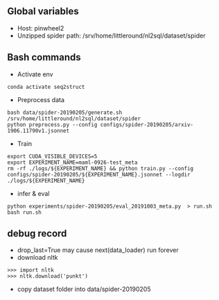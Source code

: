 ## Global variables
- Host: pinwheel2
- Unzipped spider path: /srv/home/littleround/nl2sql/dataset/spider

## Bash commands
- Activate env
```
conda activate seq2struct
```
- Preprocess data
```
bash data/spider-20190205/generate.sh /srv/home/littleround/nl2sql/dataset/spider
python preprocess.py --config configs/spider-20190205/arxiv-1906.11790v1.jsonnet
```
- Train
```
export CUDA_VISIBLE_DEVICES=5
export EXPERIMENT_NAME=maml-0926-test_meta
rm -rf ./logs/${EXPERIMENT_NAME} && python train.py --config configs/spider-20190205/${EXPERIMENT_NAME}.jsonnet --logdir ./logs/${EXPERIMENT_NAME}
```
- infer & eval
```
python experiments/spider-20190205/eval_20191003_meta.py  > run.sh
bash run.sh
```

## debug record
- drop_last=True may cause next(data_loader) run forever
- download nltk 
```
>>> import nltk
>>> nltk.download('punkt')
```
- copy dataset folder into data/spider-20190205
